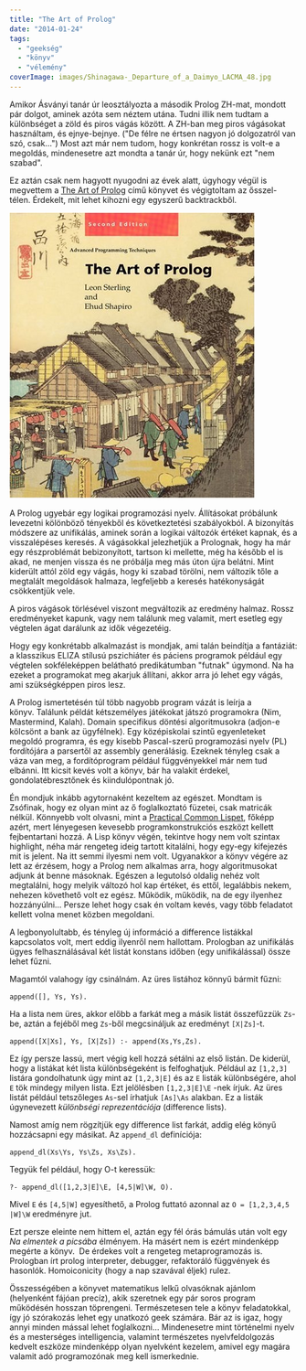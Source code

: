 ```yaml
---
title: "The Art of Prolog"
date: "2014-01-24"
tags: 
  - "geekség"
  - "könyv"
  - "vélemény"
coverImage: images/Shinagawa-_Departure_of_a_Daimyo_LACMA_48.jpg
---
```


Amikor Ásványi tanár úr leosztályozta a második Prolog ZH-mat, mondott pár dolgot, aminek azóta sem néztem utána. Tudni illik nem tudtam a különbséget a zöld és piros vágás között. A ZH-ban meg piros vágásokat használtam, és ejnye-bejnye. ("De félre ne értsen nagyon jó dolgozatról van szó, csak...") Most azt már nem tudom, hogy konkrétan rossz is volt-e a megoldás, mindenesetre azt mondta a tanár úr, hogy nekünk ezt "nem szabad".

Ez aztán csak nem hagyott nyugodni az évek alatt, úgyhogy végül is megvettem a [The Art of Prolog](http://www.amazon.com/The-Art-Prolog-Second-Edition/dp/0262691639) című könyvet és végigtoltam az ősszel-télen. Érdekelt, mit lehet kihozni egy egyszerű backtrackből.

![the art of prolog](images/large-0262193388.jpg)

A Prolog ugyebár egy logikai programozási nyelv. Állításokat próbálunk levezetni kölönböző tényekből és következtetési szabályokból. A bizonyítás módszere az unifikálás, aminek során a logikai változók értéket kapnak, és a visszalépéses keresés. A vágásokkal jelezhetjük a Prolognak, hogy ha már egy részproblémát bebizonyított, tartson ki mellette, még ha később el is akad, ne menjen vissza és ne próbálja meg más úton újra belátni. Mint kiderült attól zöld egy vágás, hogy ki szabad törölni, nem változik tőle a megtalált megoldások halmaza, legfeljebb a keresés hatékonyságát csökkentjük vele.

A piros vágások törlésével viszont megváltozik az eredmény halmaz. Rossz eredményeket kapunk, vagy nem találunk meg valamit, mert esetleg egy végtelen ágat darálunk az idők végezetéig.

Hogy egy konkrétabb alkalmazást is mondjak, ami talán beindítja a fantáziát: a klasszikus ELIZA stílusú pszichiáter és páciens programok például egy végtelen sokféleképpen belátható predikátumban "futnak" úgymond. Na ha ezeket a programokat meg akarjuk állítani, akkor arra jó lehet egy vágás, ami szükségképpen piros lesz.

A Prolog ismertetésén túl több nagyobb program vázát is leírja a könyv. Találunk példát kétszemélyes játékokat játszó programokra (Nim, Mastermind, Kalah). Domain specifikus döntési algoritmusokra (adjon-e kölcsönt a bank az ügyfélnek). Egy középiskolai szintű egyenleteket megoldó programra, és egy kisebb Pascal-szerű programozási nyelv (PL) fordítójára a parsertől az assembly generálásig. Ezeknek tényleg csak a váza van meg, a fordítóprogram például függvényekkel már nem tud elbánni. Itt kicsit kevés volt a könyv, bár ha valakit érdekel, gondolatébresztőnek és kiindulópontnak jó.

Én mondjuk inkább agytornaként kezeltem az egészet. Mondtam is Zsófinak, hogy ez olyan mint az ő foglalkoztató füzetei, csak matricák nélkül. Könnyebb volt olvasni, mint a [Practical Common Lispet](https://csokavar.hu/blog/2011/10/practical-common-lisp/), főképp azért, mert lényegesen kevesebb programkonstrukciós eszközt kellett fejbentartani hozzá. A Lisp könyv végén, tekintve hogy nem volt szintax highlight, néha már rengeteg ideig tartott kitalálni, hogy egy-egy kifejezés mit is jelent. Na itt semmi ilyesmi nem volt. Ugyanakkor a könyv végére az lett az érzésem, hogy a Prolog nem alkalmas arra, hogy algoritmusokat adjunk át benne másoknak. Egészen a legutolsó oldalig nehéz volt megtalálni, hogy melyik változó hol kap értéket, és ettől, legalábbis nekem, nehezen követhető volt ez egész. Működik, működik, na de egy ilyenhez hozzányúlni... Persze lehet hogy csak én voltam kevés, vagy több feladatot kellett volna menet közben megoldani.

A legbonyolultabb, és tényleg új információ a difference listákkal kapcsolatos volt, mert eddig ilyenről nem hallottam. Prologban az unifikálás ügyes felhasználásával két listát konstans időben (egy unifikálással) össze lehet fűzni.

Magamtól valahogy így csinálnám. Az üres listához könnyű bármit fűzni:

```
append([], Ys, Ys).
```

Ha a lista nem üres, akkor előbb a farkát meg a másik listát összefűzzük `Zs`-be, aztán a fejéből meg `Zs`-ből megcsináljuk az eredményt `[X|Zs]`\-t.

```
append([X|Xs], Ys, [X|Zs]) :- append(Xs,Ys,Zs).
```

Ez így persze lassú, mert végig kell hozzá sétálni az első listán. De kiderül, hogy a listákat két lista különbségeként is felfoghatjuk. Például az `[1,2,3]` listára gondolhatunk úgy mint az `[1,2,3|E]` és az `E` listák különbségére, ahol `E` tök mindegy milyen lista. Ezt jelölésben `[1,2,3|E]\E` -nek írjuk. Az üres listát például tetszőleges `As`-sel írhatjuk `[As]\As` alakban. Ez a listák úgynevezett _különbségi reprezentációja_ (difference lists).

Namost amíg nem rögzítjük egy difference list farkát, addig elég könyű hozzácsapni egy másikat. Az `append_dl` definíciója:

```
append_dl(Xs\Ys, Ys\Zs, Xs\Zs).
```

Tegyük fel például, hogy O-t keressük:

```
?- append_dl([1,2,3|E]\E, [4,5|W]\W, O).
```

Mivel `E` és `[4,5|W]` egyesíthető, a Prolog futtató azonnal az `O = [1,2,3,4,5 |W]\W` eredményre jut.

Ezt persze eleinte nem hittem el, aztán egy fél órás bámulás után volt egy _Na elmentek a picsába_ élményem. Ha másért nem is ezért mindenképp megérte a könyv.  De érdekes volt a rengeteg metaprogramozás is. Prologban írt prolog interpreter, debugger, refaktoráló függvények és hasonlók. Homoiconicity (hogy a nap szavával éljek) rulez.

Összességében a könyvet matematikus lelkű olvasóknak ajánlom (helyenként fájóan precíz), akik szeretnek egy pár soros program működésén hosszan töprengeni. Természetesen tele a könyv feladatokkal, így jó szórakozás lehet egy unatkozó geek számára. Bár az is igaz, hogy annyi minden mással lehet foglalkozni... Mindenesetre mint történelmi nyelv és a mesterséges intelligencia, valamint természetes nyelvfeldolgozás kedvelt eszköze mindenképp olyan nyelvként kezelem, amivel egy magára valamit adó programozónak meg kell ismerkednie.
